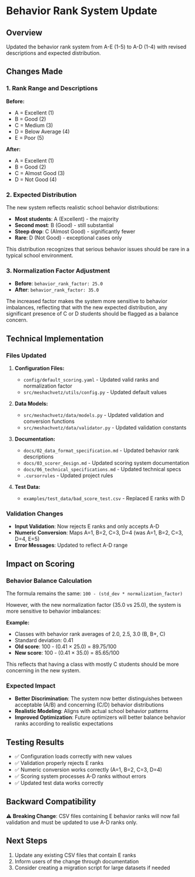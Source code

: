 # Behavior Rank System Update

## Overview
Updated the behavior rank system from A-E (1-5) to A-D (1-4) with revised descriptions and expected distribution.

## Changes Made

### 1. Rank Range and Descriptions
**Before:**
- A = Excellent (1)
- B = Good (2)
- C = Medium (3)
- D = Below Average (4)
- E = Poor (5)

**After:**
- A = Excellent (1)
- B = Good (2)
- C = Almost Good (3)
- D = Not Good (4)

### 2. Expected Distribution
The new system reflects realistic school behavior distributions:
- **Most students**: A (Excellent) - the majority
- **Second most**: B (Good) - still substantial
- **Steep drop**: C (Almost Good) - significantly fewer
- **Rare**: D (Not Good) - exceptional cases only

This distribution recognizes that serious behavior issues should be rare in a typical school environment.

### 3. Normalization Factor Adjustment
- **Before**: `behavior_rank_factor: 25.0`
- **After**: `behavior_rank_factor: 35.0`

The increased factor makes the system more sensitive to behavior imbalances, reflecting that with the new expected distribution, any significant presence of C or D students should be flagged as a balance concern.

## Technical Implementation

### Files Updated
1. **Configuration Files:**
   - `config/default_scoring.yaml` - Updated valid ranks and normalization factor
   - `src/meshachvetz/utils/config.py` - Updated default values

2. **Data Models:**
   - `src/meshachvetz/data/models.py` - Updated validation and conversion functions
   - `src/meshachvetz/data/validator.py` - Updated validation constants

3. **Documentation:**
   - `docs/02_data_format_specification.md` - Updated behavior rank descriptions
   - `docs/03_scorer_design.md` - Updated scoring system documentation
   - `docs/06_technical_specifications.md` - Updated technical specs
   - `.cursorrules` - Updated project rules

4. **Test Data:**
   - `examples/test_data/bad_score_test.csv` - Replaced E ranks with D

### Validation Changes
- **Input Validation**: Now rejects E ranks and only accepts A-D
- **Numeric Conversion**: Maps A=1, B=2, C=3, D=4 (was A=1, B=2, C=3, D=4, E=5)
- **Error Messages**: Updated to reflect A-D range

## Impact on Scoring

### Behavior Balance Calculation
The formula remains the same: `100 - (std_dev * normalization_factor)`

However, with the new normalization factor (35.0 vs 25.0), the system is more sensitive to behavior imbalances:

**Example:**
- Classes with behavior rank averages of 2.0, 2.5, 3.0 (B, B+, C)
- Standard deviation: 0.41
- **Old score**: 100 - (0.41 × 25.0) = 89.75/100
- **New score**: 100 - (0.41 × 35.0) = 85.65/100

This reflects that having a class with mostly C students should be more concerning in the new system.

### Expected Impact
- **Better Discrimination**: The system now better distinguishes between acceptable (A/B) and concerning (C/D) behavior distributions
- **Realistic Modeling**: Aligns with actual school behavior patterns
- **Improved Optimization**: Future optimizers will better balance behavior ranks according to realistic expectations

## Testing Results
- ✅ Configuration loads correctly with new values
- ✅ Validation properly rejects E ranks
- ✅ Numeric conversion works correctly (A=1, B=2, C=3, D=4)
- ✅ Scoring system processes A-D ranks without errors
- ✅ Updated test data works correctly

## Backward Compatibility
⚠️ **Breaking Change**: CSV files containing E behavior ranks will now fail validation and must be updated to use A-D ranks only.

## Next Steps
1. Update any existing CSV files that contain E ranks
2. Inform users of the change through documentation
3. Consider creating a migration script for large datasets if needed 
